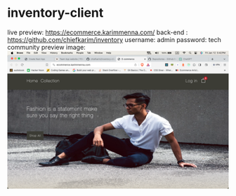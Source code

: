 # inventory-client
live preview: https://ecommerce.karimmenna.com/
back-end : https://github.com/chiefkarim/inventory
username: admin
password: tech community
preview image:![preview image](preview.png)
